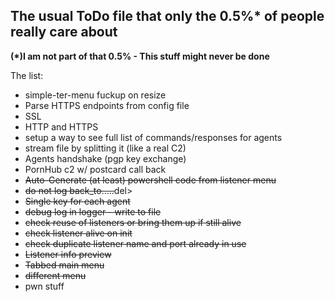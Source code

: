 ## The usual ToDo file that only the 0.5%* of people really care about
__(*)I am not part of that 0.5% - This stuff might never be done__

The list:
- simple-ter-menu fuckup on resize
- Parse HTTPS endpoints from config file
- SSL
- HTTP and HTTPS
- setup a way to see full list of commands/responses for agents
- stream file by splitting it (like a real C2)
- Agents handshake (pgp key exchange)
- PornHub c2 w/ postcard call back
- <del>Auto-Generate (at least) powershell code from listener menu</del>
- <del>do not log back_to.....</del>del>
- <del>Single key for each agent</del>
- <del>debug log in logger - write to file</del>
- <del>check reuse of listeners or bring them up if still alive</del>
- <del>check listener alive on init</del>
- <del>check duplicate listener name and port already in use</del>
- <del>Listener info preview</del>
- <del>Tabbed main menu</del>
- <del>different menu</del>
- pwn stuff